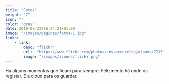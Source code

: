 ```yaml
---
title: "Fotos"
weight: "7"
icon: ""
color: "gray"
date: 2019-08-23T16:24:21+01:00
image: "/images/paginas/fotos-1.jpg"
links:
    - link:
        desc: "flickr"
        url:  "https://www.flickr.com/photos/jnvasconcelos/albums/72157633411605513"
        image: "/images/icones/flickr.png"
---
```


Há alguns momentos que ficam para sempre. Felizmente há onde os registar. E a cloud para os guardar.